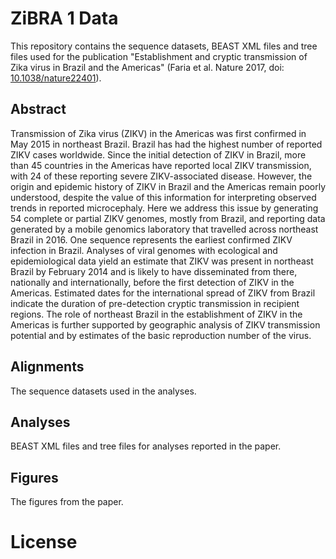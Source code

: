 # ZiBRA 1 Data

This repository contains the sequence datasets, BEAST XML files and tree files used for the publication "Establishment and cryptic transmission of Zika virus in Brazil and the Americas" (Faria et al. Nature 2017, doi: [10.1038/nature22401](http://dx.doi.org/10.1038/nature22401)).

## Abstract

Transmission of Zika virus (ZIKV) in the Americas was first
confirmed in May 2015 in northeast Brazil. Brazil has had the highest
number of reported ZIKV cases worldwide.
Since the initial detection of ZIKV in Brazil, more than 45 countries in
the Americas have reported local ZIKV transmission, with 24 of these
reporting severe ZIKV-associated disease. However, the origin and
epidemic history of ZIKV in Brazil and the Americas remain poorly
understood, despite the value of this information for interpreting
observed trends in reported microcephaly. Here we address this issue
by generating 54 complete or partial ZIKV genomes, mostly from
Brazil, and reporting data generated by a mobile genomics laboratory
that travelled across northeast Brazil in 2016. One sequence represents
the earliest confirmed ZIKV infection in Brazil. Analyses of viral
genomes with ecological and epidemiological data yield an estimate
that ZIKV was present in northeast Brazil by February 2014 and is
likely to have disseminated from there, nationally and internationally,
before the first detection of ZIKV in the Americas. Estimated dates for
the international spread of ZIKV from Brazil indicate the duration
of pre-detection cryptic transmission in recipient regions. The role
of northeast Brazil in the establishment of ZIKV in the Americas
is further supported by geographic analysis of ZIKV transmission
potential and by estimates of the basic reproduction number of the
virus.

## Alignments
The sequence datasets used in the analyses.

## Analyses 
BEAST XML files and tree files for analyses reported in the paper.

## Figures
The figures from the paper.

# License







